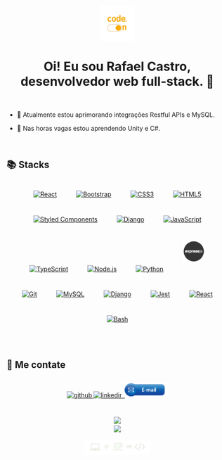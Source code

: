 <div align="center">
<img src="https://raw.githubusercontent.com/RafaelCastilhoCastro/RafaelCastilhoCastro/main/src/code_img01a.png" align="center" height="" width="80" />
</div>

# <div align="center">Oi! Eu sou Rafael Castro, desenvolvedor web full-stack. 👾</div>

<br/>

- 🔎 Atualmente estou aprimorando integrações Restful APIs e MySQL.


- 🌱 Nas horas vagas estou aprendendo Unity e C#.


<br/>


## 📚 Stacks
<div align="center">
<a href="https://reactjs.org/" target="_blank"><img style="margin: 10px;padding: 10px;" src="https://profilinator.rishav.dev/skills-assets/react-original-wordmark.svg" alt="React" height="50" /></a>
<a href="https://getbootstrap.com/" target="_blank"><img style="margin: 10px;padding: 10px;" src="https://profilinator.rishav.dev/skills-assets/bootstrap-plain.svg" alt="Bootstrap" height="50" /></a>
<a href="https://www.w3schools.com/css/" target="_blank"><img style="margin: 10px;padding: 10px;" src="https://profilinator.rishav.dev/skills-assets/css3-original-wordmark.svg" alt="CSS3" height="50" /></a>
<a href="https://en.wikipedia.org/wiki/HTML5" target="_blank"><img style="margin: 10px;padding: 10px;" src="https://profilinator.rishav.dev/skills-assets/html5-original-wordmark.svg" alt="HTML5" height="50" /></a>
<a href="https://styled-components.com/" target="_blank"><img style="margin: 10px;padding: 10px;" src="https://profilinator.rishav.dev/skills-assets/styled-components.png" alt="Styled Components" height="50" /></a>
<a href="https://www.djangoproject.com/" target="_blank"><img style="margin: 10px;padding: 10px;" src="https://profilinator.rishav.dev/skills-assets/django-original.svg" alt="Django" height="50" /></a>
<a href="https://www.javascript.com/" target="_blank"><img style="margin: 10px;padding: 10px;" src="https://profilinator.rishav.dev/skills-assets/javascript-original.svg" alt="JavaScript" height="50" /></a>
<a href="https://www.typescriptlang.org/" target="_blank"><img style="margin: 10px;padding: 10px;" src="https://profilinator.rishav.dev/skills-assets/typescript-original.svg" alt="TypeScript" height="50" /></a>
<a href="https://nodejs.org/" target="_blank"><img style="margin: 10px;padding: 10px;" src="https://profilinator.rishav.dev/skills-assets/nodejs-original-wordmark.svg" alt="Node.js" height="50" /></a>
<a href="https://www.python.org/" target="_blank"><img style="margin: 10px;padding: 10px;" src="https://profilinator.rishav.dev/skills-assets/python-original.svg" alt="Python" height="50" /></a>
<a href="https://expressjs.com/" target="_blank"><img style="margin: 10px;padding: 10px;" src="https://raw.githubusercontent.com/RafaelCastilhoCastro/RafaelCastilhoCastro/main/src/expressLogo.png" alt="Express.js" height="50" /></a>
<a href="https://github.com/" target="_blank"><img style="margin: 10px;padding: 10px;" src="https://profilinator.rishav.dev/skills-assets/git-scm-icon.svg" alt="Git" height="50" /></a>
<a href="https://www.mysql.com/" target="_blank"><img style="margin: 10px;padding: 10px;" src="https://profilinator.rishav.dev/skills-assets/mysql-original-wordmark.svg" alt="MySQL" height="50" /></a>
<a href="https://www.djangoproject.com/" target="_blank"><img style="margin: 10px;padding: 10px;" src="https://profilinator.rishav.dev/skills-assets/django-original.svg" alt="Django" height="50" /></a>
<a href="https://www.jestjs.io/" target="_blank"><img style="margin: 10px;padding: 10px;" src="https://profilinator.rishav.dev/skills-assets/jest.svg" alt="Jest" height="50" /></a>
<a href="https://reactjs.org/" target="_blank"><img style="margin: 10px;padding: 10px;" src="https://profilinator.rishav.dev/skills-assets/react-original-wordmark.svg" alt="React" height="50" /></a>
<a href="https://www.gnu.org/software/bash/" target="_blank"><img style="margin: 10px;padding: 10px;" src="https://profilinator.rishav.dev/skills-assets/gnu_bash-icon.svg" alt="Bash" height="50" /></a>
</div>


<br/>
<br/>


## 💬 Me contate

<div align="center">
<a href="https://github.com/RafaelCastilhoCastro" target="_blank">
<img src=https://img.shields.io/badge/github-%2324292e.svg?&style=for-the-badge&logo=github&logoColor=white alt=github style="margin-bottom: 5px;" />
</a>
<a href="https://linkedin.com/in/rafael-castilho-castro/" target="_blank">
<img src=https://img.shields.io/badge/linkedin-%231E77B5.svg?&style=for-the-badge&logo=linkedin&logoColor=white alt=linkedin style="margin-bottom: 5px;" />
</a>
</a>
<a href="mailto:rafaelcastrodev@pm.me" target="_blank">
<img src=https://raw.githubusercontent.com/RafaelCastilhoCastro/RafaelCastilhoCastro/main/src/email_btn01.png alt=email style="padding-top: 10px;margin-left: -7px;width: 105px"/>
</a>
</div>

<br/>
<br/>

<div align="center"><img src="https://github-readme-stats.vercel.app/api?username=RafaelCastilhoCastro&show_icons=true&count_private=true&hide_border=true" align="center" /></div>
<div align="center"><img src="https://github-readme-stats.vercel.app/api/top-langs/?username=rishavanand&hide_border=true&layout=compact" align="center" /></div>

<br/>

<div align="center">
<img src="https://raw.githubusercontent.com/RafaelCastilhoCastro/RafaelCastilhoCastro/main/src/footer_img02.png" align="center" height="" width="150" />
</div>